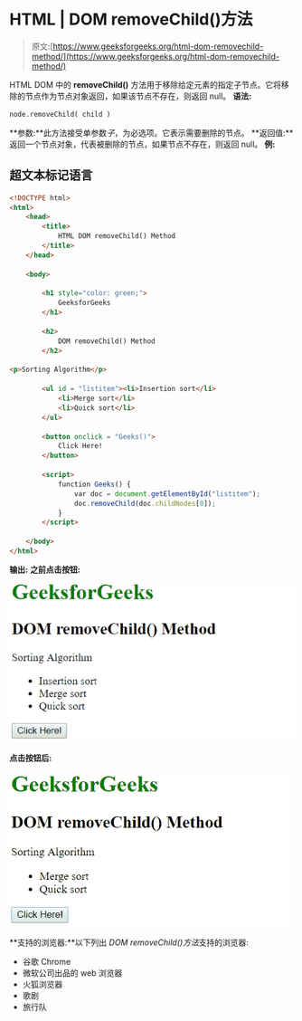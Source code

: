 # HTML | DOM removeChild()方法

> 原文:[https://www.geeksforgeeks.org/html-dom-removechild-method/](https://www.geeksforgeeks.org/html-dom-removechild-method/)

HTML DOM 中的 **removeChild()** 方法用于移除给定元素的指定子节点。它将移除的节点作为节点对象返回，如果该节点不存在，则返回 null。
**语法:**

```html
node.removeChild( child )
```

**参数:**此方法接受单参数*子*，为必选项。它表示需要删除的节点。
**返回值:**返回一个节点对象，代表被删除的节点，如果节点不存在，则返回 null。
**例:**

## 超文本标记语言

```html
<!DOCTYPE html>
<html>
    <head>
        <title>
            HTML DOM removeChild() Method
        </title>
    </head>

    <body>

        <h1 style="color: green;">
            GeeksforGeeks
        </h1>

        <h2>
            DOM removeChild() Method
        </h2>

<p>Sorting Algorithm</p>

        <ul id = "listitem"><li>Insertion sort</li>
            <li>Merge sort</li>
            <li>Quick sort</li>
        </ul>

        <button onclick = "Geeks()">
            Click Here!
        </button>

        <script>
            function Geeks() {
                var doc = document.getElementById("listitem");
                doc.removeChild(doc.childNodes[0]);
            }
        </script>

    </body>
</html>                   
```

**输出:**
**之前点击按钮:**

![removeChild](img/fed046f78f70d221a39d3be390102ea9.png)

**点击按钮后:**

![removeChild](img/98d9670d3c25a29c8772d29342521942.png)

**支持的浏览器:**以下列出 *DOM removeChild()方法*支持的浏览器:

*   谷歌 Chrome
*   微软公司出品的 web 浏览器
*   火狐浏览器
*   歌剧
*   旅行队